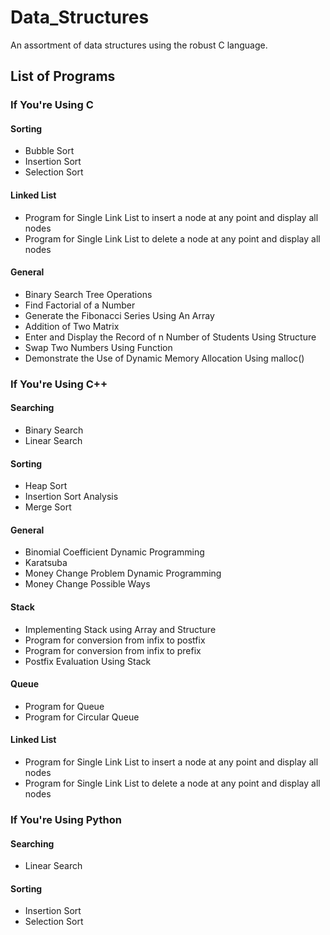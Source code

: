 # Data_Structures
An assortment of data structures using the robust C language.

## List of Programs

### If You're Using C
#### Sorting
- Bubble Sort
- Insertion Sort
- Selection Sort
#### Linked List
- Program for Single Link List to insert a node at any point and display all nodes
- Program for Single Link List to delete a node at any point and display all nodes
#### General
- Binary Search Tree Operations
- Find Factorial of a Number
- Generate the Fibonacci Series Using An Array
- Addition of Two Matrix
- Enter and Display the Record of n Number of Students Using Structure
- Swap Two Numbers Using Function
- Demonstrate the Use of Dynamic Memory Allocation Using malloc()

### If You're Using C++
#### Searching
- Binary Search
- Linear Search
#### Sorting
- Heap Sort
- Insertion Sort Analysis
- Merge Sort
#### General
- Binomial Coefficient Dynamic Programming
- Karatsuba
- Money Change Problem Dynamic Programming
- Money Change Possible Ways
#### Stack
- Implementing Stack using Array and Structure
- Program for conversion from infix to postfix
- Program for conversion from infix to prefix
- Postfix Evaluation Using Stack
#### Queue
- Program for Queue
- Program for Circular Queue
#### Linked List
- Program for Single Link List to insert a node at any point and display all nodes
- Program for Single Link List to delete a node at any point and display all nodes

### If You're Using Python
#### Searching
- Linear Search
#### Sorting
- Insertion Sort
- Selection Sort

